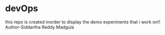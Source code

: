 # devOps
this repo is created inorder to display the demo experiments that i work on!!<br>
Author-Siddartha Reddy Madgula
